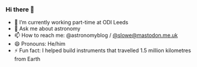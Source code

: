 ### Hi there 👋

- 🔭 I’m currently working part-time at ODI Leeds
- 💬 Ask me about astronomy
- 📫 How to reach me: @astronomyblog / <a rel="me" href="https://mastodon.me.uk/@slowe">@slowe@mastodon.me.uk</a>
- 😄 Pronouns: He/him
- ⚡ Fun fact: I helped build instruments that travelled 1.5 million kilometres from Earth
